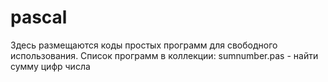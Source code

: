 # pascal
Здесь размещаются коды простых программ для свободного использования. Список программ в коллекции:
sumnumber.pas - найти сумму цифр числа
